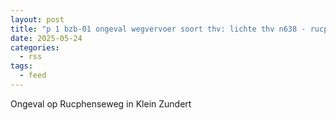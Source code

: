 ```yaml
---
layout: post
title: "p 1 bzb-01 ongeval wegvervoer soort thv: lichte thv n638 - rucphenseweg 9,6 klein zundert 203092 203231"
date: 2025-05-24
categories: 
  - rss
tags: 
  - feed
---
```


Ongeval op Rucphenseweg in Klein Zundert
